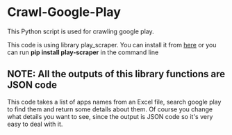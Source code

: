 # Crawl-Google-Play
This Python script is used for crawling google play.

This code is using library play_scraper. You can install it from <a href="https://pypi.org/project/play-scraper/">here</a>
or you can run <b>pip install play-scraper</b> in the command line

## NOTE: All the outputs of this library functions are JSON code

This code takes a list of apps names from an Excel file, search google play to find them and return some details about them.
Of course you change what details you want to see, since the output is JSON code so it's very easy to deal with it.
